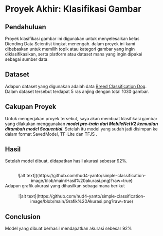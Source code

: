 # Proyek Akhir: Klasifikasi Gambar

## Pendahuluan

Proyek klasifikasi gambar ini digunakan untuk menyelesaikan kelas Dicoding Data Scientist tingkat menengah. dalam proyek ini kami dibebaskan untuk memilih topik atau kategori gambar yang ingin diklasifikasikan, serta platform atau dataset mana yang ingin dipakai sebagai sumber data.

## Dataset

Adapun dataset yang digunakan adalah data <a href="https://www.kaggle.com/datasets/yapwh1208/dogs-breed-dataset"> Breed Classification Dog</a>. Dalam dataset tersebut terdapat 5 ras anjing dengan total 1030 gambar.

## Cakupan Proyek

Untuk mengerjakan proyek tersebut, saya akan membuat klasifikasi gambar yang dilakukan menggunakan ***model pre-train dari MobileNetV2 kemudian ditambah model Sequential***. Setelah itu model yang sudah jadi disimpan ke dalam format SavedModel, TF-Lite dan TFJS .


## Hasil

Setelah model dibuat, didapatkan hasil akurasi sebesar 92%. 
<center><br>![alt text]((https://github.com/hud4-yanto/simple-classification-image/blob/main/Hasil%20akurasi.png)?raw=true) </br></center>
Adapun grafik akurasi yang dihasilkan sebagaimana berikut
<center><br>![alt text](https://github.com/hud4-yanto/simple-classification-image/blob/main/Grafik%20Akurasi.png?raw=true)</br></center>

## Conclusion

Model yang dibuat berhasil mendapatkan akurasi sebesar 92%
